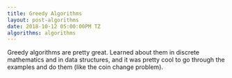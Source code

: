 ```yaml
---
title: Greedy Algorithms
layout: post-algorithms
date: 2018-10-12 05:00:00PM TZ
algorithms: algorithms
---
```


Greedy algorithms are pretty great. Learned about them in discrete mathematics and in data structures,
and it was pretty cool to go through the examples and do them (like the coin change problem).
